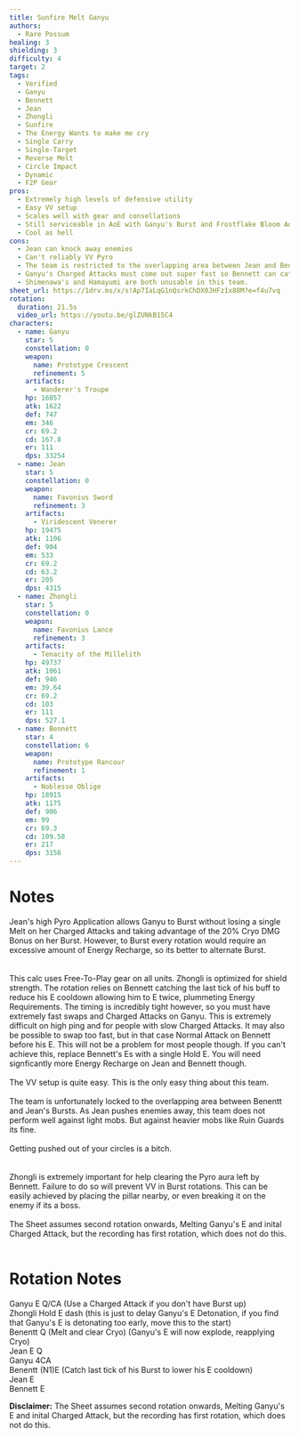 ```yaml
---
title: Sunfire Melt Ganyu
authors:
  - Rare Possum
healing: 3
shielding: 3
difficulty: 4
target: 2
tags:
  - Verified
  - Ganyu
  - Bennett
  - Jean
  - Zhongli
  - Sunfire
  - The Energy Wants to make me cry
  - Single Carry
  - Single-Target
  - Reverse Melt
  - Circle Impact
  - Dynamic
  - F2P Gear
pros:
  - Extremely high levels of defensive utility
  - Easy VV setup
  - Scales well with gear and consellations
  - Still serviceable in AoE with Ganyu's Burst and Frostflake Bloom AoE
  - Cool as hell
cons:
  - Jean can knock away enemies 
  - Can't reliably VV Pyro
  - The team is restricted to the overlapping area between Jean and Bennett Bursts
  - Ganyu's Charged Attacks must come out super fast so Bennett can catch the last tick of his Burst to lower his E CD
  - Shimenawa's and Hamayumi are both unusable in this team.
sheet_url: https://1drv.ms/x/s!Ap7IaLqG1nQsrkChDX0JHFz1x88M?e=f4u7vq
rotation:
  duration: 21.5s
  video_url: https://youtu.be/glZUNkB15C4 
characters:
  - name: Ganyu
    star: 5
    constellation: 0
    weapon:
      name: Prototype Crescent 
      refinement: 5
    artifacts:
      - Wanderer's Troupe
    hp: 16057
    atk: 1622
    def: 747
    em: 346
    cr: 69.2
    cd: 167.8
    er: 111
    dps: 33254
  - name: Jean
    star: 5
    constellation: 0
    weapon:
      name: Favonius Sword
      refinement: 3
    artifacts:
      - Viridescent Venerer
    hp: 19475
    atk: 1106
    def: 904
    em: 533
    cr: 69.2
    cd: 63.2
    er: 205
    dps: 4315
  - name: Zhongli
    star: 5
    constellation: 0
    weapon:
      name: Favonius Lance
      refinement: 3
    artifacts:
      - Tenacity of the Millelith
    hp: 49737
    atk: 1061
    def: 946
    em: 39.64
    cr: 69.2
    cd: 103
    er: 111
    dps: 527.1
  - name: Bennett
    star: 4
    constellation: 6
    weapon:
      name: Prototype Rancour
      refinement: 1
    artifacts:
      - Noblesse Oblige
    hp: 18915
    atk: 1175
    def: 906
    em: 99
    cr: 69.3
    cd: 109.58
    er: 217
    dps: 3156
---
```


# **Notes**

Jean's high Pyro Application allows Ganyu to Burst without losing a single Melt on her Charged Attacks and taking advantage of the 20% Cryo DMG Bonus on her Burst. However, to Burst every rotation would require an excessive amount of Energy Recharge, so its better to alternate Burst.  
<br/><br/>
This calc uses Free-To-Play gear on all units. Zhongli is optimized for shield strength. The rotation relies on Bennett catching the last tick of his buff to reduce his E cooldown allowing him to E twice, plummeting Energy Requirements. The timing is incredibly tight however, so you must have extremely fast swaps and Charged Attacks on Ganyu. This is extremely difficult on high ping and for people with slow Charged Attacks. It may also be possible to swap too fast, but in that case Normal Attack on Bennett before his E. This will not be a problem for most people though. If you can't achieve this, replace Bennett's Es with a single Hold E. You will need signficantly more Energy Recharge on Jean and Bennett though.
<br/><br/>
The VV setup is quite easy. This is the only easy thing about this team.
<br/><br/>
The team is unfortunately locked to the overlapping area between Benentt and Jean's Bursts. As Jean pushes enemies away, this team does not perform well against light mobs. But against heavier mobs like Ruin Guards its fine. 
<br/><br/>
Getting pushed out of your circles is a bitch.  
<br/><br/>
Zhongli is extremely important for help clearing the Pyro aura left by Bennett. Failure to do so will prevent VV in Burst rotations. This can be easily achieved by placing the pillar nearby, or even breaking it on the enemy if its a boss. 
<br/><br/>
The Sheet assumes second rotation onwards, Melting Ganyu's E and inital Charged Attack, but the recording has first rotation, which does not do this. 
<br/><br/>

# **Rotation Notes**
Ganyu E Q/CA (Use a Charged Attack if you don't have Burst up)  
Zhongli Hold E dash (this is just to delay Ganyu's E Detonation, if you find that Ganyu's E is detonating too early, move this to the start)  
Benentt Q (Melt and clear Cryo)
(Ganyu's E will now explode, reapplying Cryo)  
Jean E Q  
Ganyu 4CA  
Benentt (N1)E (Catch last tick of his Burst to lower his E cooldown)  
Jean E  
Bennett E  

**Disclaimer:** The Sheet assumes second rotation onwards, Melting Ganyu's E and inital Charged Attack, but the recording has first rotation, which does not do this. 